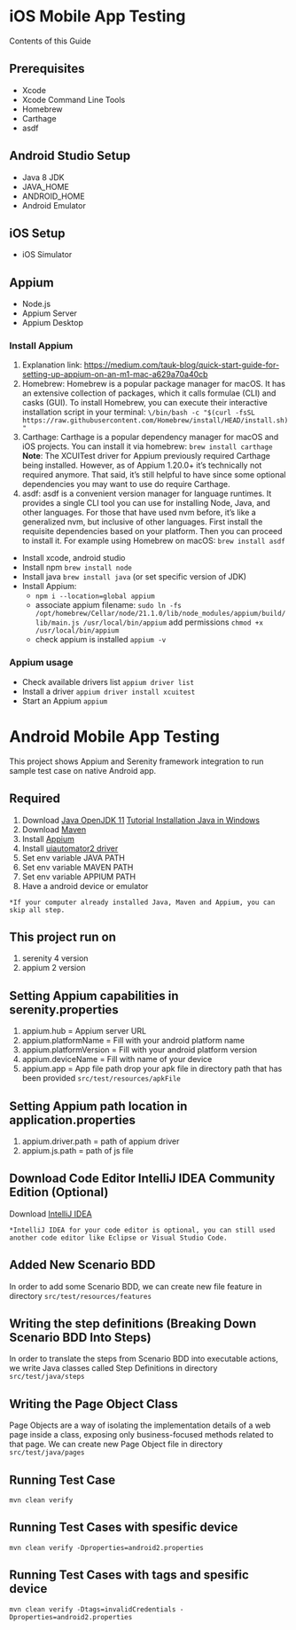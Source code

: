 # iOS Mobile App Testing
Contents of this Guide
## Prerequisites
* Xcode
* Xcode Command Line Tools
* Homebrew
* Carthage
* asdf
## Android Studio Setup
* Java 8 JDK
* JAVA_HOME
* ANDROID_HOME
* Android Emulator
## iOS Setup
* iOS Simulator
## Appium
* Node.js
* Appium Server
* Appium Desktop

### Install Appium 

1. Explanation link: https://medium.com/tauk-blog/quick-start-guide-for-setting-up-appium-on-an-m1-mac-a629a70a40cb
2. Homebrew:
   Homebrew is a popular package manager for macOS. It has an extensive collection of packages, which it calls formulae (CLI) and casks (GUI).
   To install Homebrew, you can execute their interactive installation script in your terminal:
   `\/bin/bash -c "$(curl -fsSL https://raw.githubusercontent.com/Homebrew/install/HEAD/install.sh)"`
4. Carthage:
   Carthage is a popular dependency manager for macOS and iOS projects. You can install it via homebrew:
   `brew install carthage`
   **Note**: The XCUITest driver for Appium previously required Carthage being installed. However, as of Appium 1.20.0+ it’s technically not required anymore. That said, it’s still helpful to have since some optional dependencies you may want to use do require Carthage.
5. asdf: asdf is a convenient version manager for language runtimes. It provides a single CLI tool you can use for installing Node, Java, and other languages. For those that have used nvm before, it’s like a generalized nvm, but inclusive of other languages.
   First install the requisite dependencies based on your platform. Then you can proceed to install it. For example using Homebrew on macOS:
   `brew install asdf`
* Install xcode, android studio
* Install npm `brew install node`
* Install java `brew install java` (or set specific version of JDK)
* Install Appium: 
  * `npm i --location=global appium`
  * associate appium filename: `sudo ln -fs /opt/homebrew/Cellar/node/21.1.0/lib/node_modules/appium/build/lib/main.js /usr/local/bin/appium` add permissions `chmod +x /usr/local/bin/appium`
  * check appium is installed `appium -v`

### Appium usage
* Check available drivers list `appium driver list`
* Install a driver `appium driver install xcuitest`
* Start an Appium `appium`

# Android Mobile App Testing
This project shows Appium and Serenity framework integration to run sample test case on native Android app.
## Required

1. Download [Java OpenJDK 11](https://jdk.java.net/java-se-ri/11)
   [Tutorial Installation Java in Windows](https://www.petanikode.com/java-windows/)
2. Download [Maven](https://maven.apache.org/download.cgi?Preferred=ftp://ftp.osuosl.org/pub/apache/)
3. Install [Appium](https://appium.io/docs/en/2.0/quickstart/install/)
5. Install [uiautomator2 driver](https://appium.io/docs/en/2.0/quickstart/uiauto2-driver/)
6. Set env variable JAVA PATH
7. Set env variable MAVEN PATH
8. Set env variable APPIUM PATH
9. Have a android device or emulator

`*If your computer already installed Java, Maven and Appium, you can skip all step.`
## This project run on
1. serenity 4 version
2. appium 2 version


## Setting Appium capabilities in serenity.properties
1. appium.hub = Appium server URL
2. appium.platformName = Fill with your android platform name
3. appium.platformVersion  =  Fill with your android platform version
4. appium.deviceName  =  Fill with name of your device
5. appium.app  =  App file path
   drop your apk file in directory path that has been provided `src/test/resources/apkFile`

## Setting Appium path location in application.properties
1. appium.driver.path = path of appium driver
2. appium.js.path = path of js file

## Download Code Editor IntelliJ IDEA Community Edition (Optional)
Download [IntelliJ IDEA](https://www.jetbrains.com/idea/download)

`*IntelliJ IDEA for your code editor is optional, you can still used another code editor like Eclipse or Visual Studio Code.`

## Added New Scenario BDD

In order to add some Scenario BDD, we can create new file feature in directory `src/test/resources/features`

## Writing the step definitions (Breaking Down Scenario BDD Into Steps)

In order to translate the steps from Scenario BDD into executable actions, we write Java classes called Step Definitions in directory `src/test/java/steps`

## Writing the Page Object Class

Page Objects are a way of isolating the implementation details of a web page inside a class, exposing only business-focused methods related to that page.
We can create new Page Object file in directory `src/test/java/pages`


## Running Test Case

```
mvn clean verify
```

## Running Test Cases with spesific device

```
mvn clean verify -Dproperties=android2.properties
```
## Running Test Cases with tags and spesific device

```
mvn clean verify -Dtags=invalidCredentials -Dproperties=android2.properties 
```
